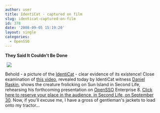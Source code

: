 ```yaml
---
author: user
title: IdentiCat - captured on film
slug: identicat-captured-on-film
id: 378
date: '2008-09-05 15:19:20'
layout: single
categories:
  - OpenSSO
---
```


**They Said It Couldn't Be Done**

<span style="margin: 5px;">[![](http://blog.superpat.com/wp-content/uploads/2009/09/IdentiCat.png)](http://www.youtube.com/watch?v=4E-U02BJq4M)</span>

Behold - a picture of the [IdentiCat](http://blogs.sun.com/raskin/entry/california_men_claim_they_found) - clear evidence of its existence! Close examination of [this video](http://blogs.sun.com/raskin/entry/meet_mr_winky_the_identicat), revealed today by IdentiCat witness [Daniel Raskin](http://blogs.sun.com/raskin/), shows the creature frolicking on Sun Island in Second Life, rehearsing his forthcoming presentation on [OpenSSO](http://opensso.org/) Enterprise 8\. [Click here to reserve your place in the audience, in Second Life, on September 30](http://www.tinyurl.com/identicat). Now, if you'll excuse me, I have a gross of gentleman's jackets to load onto my tractor...